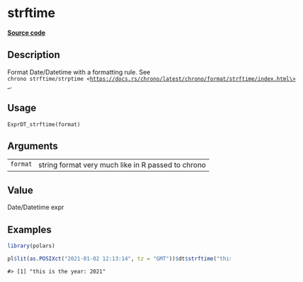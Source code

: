 

# strftime

[**Source code**](https://github.com/pola-rs/r-polars/tree/97c09bc0a6fc3d166744dbddd037b49e8d8fc6c2/R/expr__datetime.R#L148)

## Description

Format Date/Datetime with a formatting rule. See
<code style="white-space: pre;">chrono strftime/strptime
\<https://docs.rs/chrono/latest/chrono/format/strftime/index.html\></code>\_.

## Usage

<pre><code class='language-R'>ExprDT_strftime(format)
</code></pre>

## Arguments

<table>
<tr>
<td style="white-space: nowrap; font-family: monospace; vertical-align: top">
<code id="ExprDT_strftime_:_format">format</code>
</td>
<td>
string format very much like in R passed to chrono
</td>
</tr>
</table>

## Value

Date/Datetime expr

## Examples

``` r
library(polars)

pl$lit(as.POSIXct("2021-01-02 12:13:14", tz = "GMT"))$dt$strftime("this is the year: %Y")$to_r()
```

    #> [1] "this is the year: 2021"
